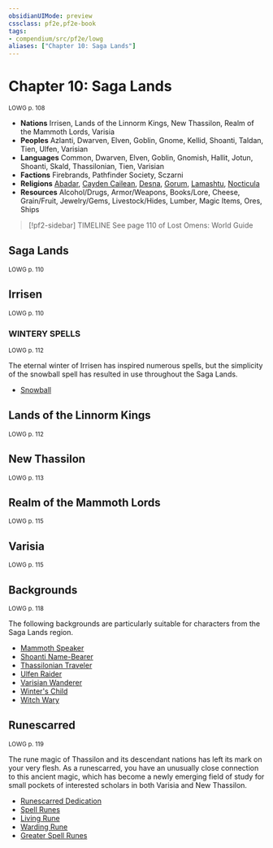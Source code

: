 ```yaml
---
obsidianUIMode: preview
cssclass: pf2e,pf2e-book
tags:
- compendium/src/pf2e/lowg
aliases: ["Chapter 10: Saga Lands"]
---
```

# Chapter 10: Saga Lands
<sup>LOWG p. 108</sup>

- **Nations** Irrisen, Lands of the Linnorm Kings, New Thassilon, Realm of the Mammoth Lords, Varisia
- **Peoples** Azlanti, Dwarven, Elven, Goblin, Gnome, Kellid, Shoanti, Taldan, Tien, Ulfen, Varisian
- **Languages** Common, Dwarven, Elven, Goblin, Gnomish, Hallit, Jotun, Shoanti, Skald, Thassilonian, Tien, Varisian
- **Factions** Firebrands, Pathfinder Society, Sczarni
- **Religions** [Abadar](../../Compendium/setting/deities/abadar.md), [Cayden Cailean](../../Compendium/setting/deities/cayden-cailean.md), [Desna](../../Compendium/setting/deities/desna.md), [Gorum](../../Compendium/setting/deities/gorum.md), [Lamashtu](../../Compendium/setting/deities/lamashtu.md), [Nocticula](../../Compendium/setting/deities/nocticula-logm.md)
- **Resources** Alcohol/Drugs, Armor/Weapons, Books/Lore, Cheese, Grain/Fruit, Jewelry/Gems, Livestock/Hides, Lumber, Magic Items, Ores, Ships

> [!pf2-sidebar] TIMELINE
> See page 110 of Lost Omens: World Guide

## Saga Lands
<sup>LOWG p. 110</sup>

## Irrisen
<sup>LOWG p. 110</sup>

### WINTERY SPELLS
<sup>LOWG p. 112</sup>

The eternal winter of Irrisen has inspired numerous spells, but the simplicity of the snowball spell has resulted in use throughout the Saga Lands.

- [Snowball](../../Compendium/spells/snowball-lowg.md)

## Lands of the Linnorm Kings
<sup>LOWG p. 112</sup>

## New Thassilon
<sup>LOWG p. 113</sup>

## Realm of the Mammoth Lords
<sup>LOWG p. 115</sup>

## Varisia
<sup>LOWG p. 115</sup>

## Backgrounds
<sup>LOWG p. 118</sup>

The following backgrounds are particularly suitable for characters from the Saga Lands region.

- [Mammoth Speaker](../../Compendium/character/backgrounds/mammoth-speaker-lowg.md)
- [Shoanti Name-Bearer](../../Compendium/character/backgrounds/shoanti-name-bearer-lowg.md)
- [Thassilonian Traveler](../../Compendium/character/backgrounds/thassilonian-traveler-lowg.md)
- [Ulfen Raider](../../Compendium/character/backgrounds/ulfen-raider-lowg.md)
- [Varisian Wanderer](../../Compendium/character/backgrounds/varisian-wanderer-lowg.md)
- [Winter's Child](../../Compendium/character/backgrounds/winters-child-lowg.md)
- [Witch Wary](../../Compendium/character/backgrounds/witch-wary-lowg.md)

## Runescarred
<sup>LOWG p. 119</sup>

The rune magic of Thassilon and its descendant nations has left its mark on your very flesh. As a runescarred, you have an unusually close connection to this ancient magic, which has become a newly emerging field of study for small pockets of interested scholars in both Varisia and New Thassilon.

- [Runescarred Dedication](../../Compendium/feats/runescarred-dedication-lowg.md)
- [Spell Runes](../../Compendium/feats/spell-runes-lowg.md)
- [Living Rune](../../Compendium/feats/living-rune-lowg.md)
- [Warding Rune](../../Compendium/feats/warding-rune-lowg.md)
- [Greater Spell Runes](../../Compendium/feats/greater-spell-runes-lowg.md)